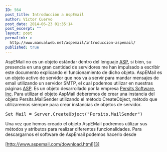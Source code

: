 ```yaml
---
ID: 564
post_title: Introducción a AspEmail
author: Víctor Cuervo
post_date: 2014-06-23 01:35:14
post_excerpt: ""
layout: post
permalink: >
  http://www.manualweb.net/aspemail/introduccion-aspemail/
published: true
---
```

AspEMail no es un objeto estándar dentro del lenguaje [ASP][1], si bien, su presencia en una gran cantidad de servidores me han impulsado a escribir este documento explicando el funcionamiento de dicho objeto. AspEMail es un objeto activo de servidor que nos va a servir para mandar mensajes de email utilizando un servidor SMTP, el cual podemos utilizar en nuestras páginas [ASP][1]. Es un objeto desarrollado por la empresa [Persits Software, Inc][2]. Para utilizar el objeto AspMail deberemos de crear una instancia del objeto Persits.MailSender utilizando el método CreateObject, método que utilizaremos siempre para crear instancias de objetos de servidor. 
<pre>Set Mail = Server.CreateObject("Persits.MailSender")</pre> Una vez que hemos creado el objeto AspEMail podremos utilizar sus métodos y atributos para realizar diferentes funcionalidades. Para descargarnos el software de AspEmail podemos hacerlo desde 

[http://www.aspemail.com/download.html][3]

 [1]: /tag/serverpages/asp/ "ASP"
 [2]: http://www.persits.com/ "Persits Software"
 [3]: http://www.aspemail.com/download.html "Descargarnos el Software de AspEmail"